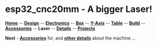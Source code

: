 # esp32_cnc20mm - A bigger Laser!

**[Home](readme.md)** --
**[Design](design.md)** --
**[Electronics](electronics.md)** --
**[Box](box.md)** --
**[Y-Axis](y_axis.md)** --
**[Table](table.md)** --
**[Build](build.md)** --
**[Accessories](accessories.md)** --
**Laser** --
**[Details](details.md)** --
**[Projects](projects.md)**


**Next** - [**Accessories**](details.md) for, and [**other details**](details.md) about the machine ...